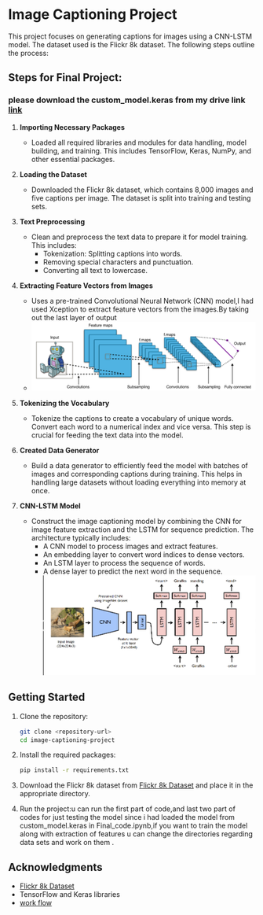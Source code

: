 
# Image Captioning Project

This project focuses on generating captions for images using a CNN-LSTM model. The dataset used is the Flickr 8k dataset. The following steps outline the process:
## Steps for Final Project:
### please download the custom_model.keras from my drive link [link](https://drive.google.com/drive/folders/1dY7OlJ4Mh0gqlFxN8UWFBT9CViF8RljG?usp=drive_link)
1. **Importing Necessary Packages**
   - Loaded all required libraries and modules for data handling, model building, and training. This includes TensorFlow, Keras, NumPy, and other essential packages.

2. **Loading the Dataset**
   - Downloaded the Flickr 8k dataset, which contains 8,000 images and five captions per image. The dataset is split into training and testing sets.

3. **Text Preprocessing**
   - Clean and preprocess the text data to prepare it for model training. This includes:
     - Tokenization: Splitting captions into words.
     - Removing special characters and punctuation.
     - Converting all text to lowercase.

4. **Extracting Feature Vectors from Images**
   - Uses a pre-trained Convolutional Neural Network (CNN) model,I had used Xception to extract feature vectors from the images.By taking out the last layer of output
   - ![Alt text](./delta.png)

5. **Tokenizing the Vocabulary**
   - Tokenize the captions to create a vocabulary of unique words. Convert each word to a numerical index and vice versa. This step is crucial for feeding the text data into the model.

6. **Created Data Generator**
   - Build a data generator to efficiently feed the model with batches of images and corresponding captions during training. This helps in handling large datasets without loading everything into memory at once.

7. **CNN-LSTM Model**
   - Construct the image captioning model by combining the CNN for image feature extraction and the LSTM for sequence prediction. The architecture typically includes:
     - A CNN model to process images and extract features.
     - An embedding layer to convert word indices to dense vectors.
     - An LSTM layer to process the sequence of words.
     - A dense layer to predict the next word in the sequence.
      ![Alt text](./image.png)
## Getting Started

1. Clone the repository:
   ```bash
   git clone <repository-url>
   cd image-captioning-project
   ```

2. Install the required packages:
   ```bash
   pip install -r requirements.txt
   ```

3. Download the Flickr 8k dataset from [Flickr 8k Dataset](https://forms.illinois.edu/sec/1713398) and place it in the appropriate directory.

4. Run the project:u can run the first part of code,and last two part of codes for just testing the model since i had loaded the model from custom_model.keras in Final_code.ipynb,if you want to train the model along with extraction of features u can change the directories regarding data sets and work on them .
## Acknowledgments

- [Flickr 8k Dataset](https://forms.illinois.edu/sec/1713398)
- TensorFlow and Keras libraries
- [work flow](https://docs.google.com/document/d/14ToQIyN-T8oaZ8jZlYMXsmq2_VaRVwfuDRtqFrmfAc4/edit?usp=sharing)
